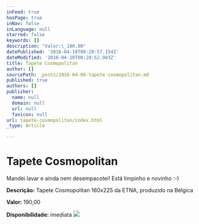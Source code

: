 ```yaml
---
inFeed: true
hasPage: true
inNav: false
inLanguage: null
starred: false
keywords: []
description: "Valor:\_180,00"
datePublished: '2016-04-18T00:20:57.154Z'
dateModified: '2016-04-18T00:20:52.983Z'
title: Tapete Cosmopolitan
author: []
sourcePath: _posts/2016-04-06-tapete-cosmopolitan.md
published: true
authors: []
publisher:
  name: null
  domain: null
  url: null
  favicon: null
url: tapete-cosmopolitan/index.html
_type: Article

---
```

# Tapete Cosmopolitan

Mandei lavar e ainda nem desempacotei! Está limpinho e novinho :-)

**Descrição:** Tapete Cosmopolitan 160x225 da ETNA, produzido na Bélgica

**Valor:** 190,00

**Disponibilidade:** imediata
![](https://the-grid-user-content.s3-us-west-2.amazonaws.com/77070daa-171b-499f-a311-4305ed5520dc.jpg)